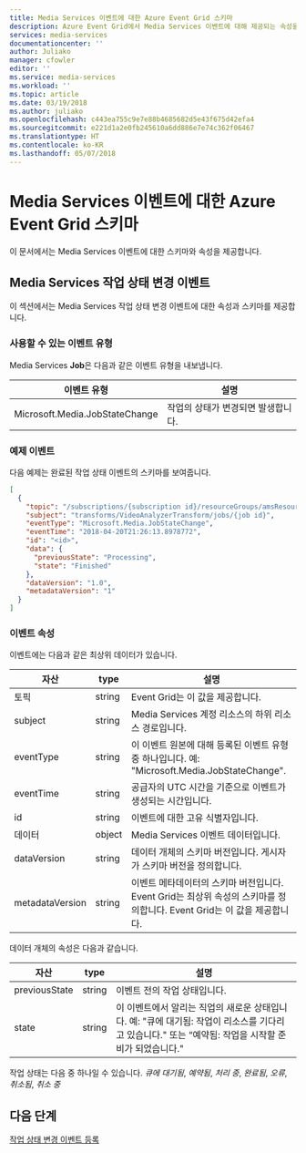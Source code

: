 ```yaml
---
title: Media Services 이벤트에 대한 Azure Event Grid 스키마
description: Azure Event Grid에서 Media Services 이벤트에 대해 제공되는 속성을 설명합니다.
services: media-services
documentationcenter: ''
author: Juliako
manager: cfowler
editor: ''
ms.service: media-services
ms.workload: ''
ms.topic: article
ms.date: 03/19/2018
ms.author: juliako
ms.openlocfilehash: c443ea755c9e7e88b4685682d5e43f675d42efa4
ms.sourcegitcommit: e221d1a2e0fb245610a6dd886e7e74c362f06467
ms.translationtype: HT
ms.contentlocale: ko-KR
ms.lasthandoff: 05/07/2018
---
```

# <a name="azure-event-grid-schemas-for-media-services-events"></a>Media Services 이벤트에 대한 Azure Event Grid 스키마

이 문서에서는 Media Services 이벤트에 대한 스키마와 속성을 제공합니다.

## <a name="media-services-job-state-change-event"></a>Media Services 작업 상태 변경 이벤트

이 섹션에서는 Media Services 작업 상태 변경 이벤트에 대한 속성과 스키마를 제공합니다.  

### <a name="available-event-types"></a>사용할 수 있는 이벤트 유형

Media Services **Job**은 다음과 같은 이벤트 유형을 내보냅니다.

| 이벤트 유형 | 설명 |
| ---------- | ----------- |
| Microsoft.Media.JobStateChange| 작업의 상태가 변경되면 발생합니다. |

### <a name="example-event"></a>예제 이벤트

다음 예제는 완료된 작업 상태 이벤트의 스키마를 보여줍니다. 

```json
[
  {
    "topic": "/subscriptions/{subscription id}/resourceGroups/amsResourceGroup/providers/Microsoft.Media/mediaservices/amsaccount",
    "subject": "transforms/VideoAnalyzerTransform/jobs/{job id}",
    "eventType": "Microsoft.Media.JobStateChange",
    "eventTime": "2018-04-20T21:26:13.8978772",
    "id": "<id>",
    "data": {
      "previousState": "Processing",
      "state": "Finished"
    },
    "dataVersion": "1.0",
    "metadataVersion": "1"
  }
]
```

### <a name="event-properties"></a>이벤트 속성

이벤트에는 다음과 같은 최상위 데이터가 있습니다.

| 자산 | type | 설명 |
| -------- | ---- | ----------- |
| 토픽 | string | Event Grid는 이 값을 제공합니다. |
| subject | string | Media Services 계정 리소스의 하위 리소스 경로입니다. |
| eventType | string | 이 이벤트 원본에 대해 등록된 이벤트 유형 중 하나입니다. 예: "Microsoft.Media.JobStateChange". |
| eventTime | string | 공급자의 UTC 시간을 기준으로 이벤트가 생성되는 시간입니다. |
| id | string | 이벤트에 대한 고유 식별자입니다. |
| 데이터 | object | Media Services 이벤트 데이터입니다. |
| dataVersion | string | 데이터 개체의 스키마 버전입니다. 게시자가 스키마 버전을 정의합니다. |
| metadataVersion | string | 이벤트 메타데이터의 스키마 버전입니다. Event Grid는 최상위 속성의 스키마를 정의합니다. Event Grid는 이 값을 제공합니다. |

데이터 개체의 속성은 다음과 같습니다.

| 자산 | type | 설명 |
| -------- | ---- | ----------- |
| previousState | string | 이벤트 전의 작업 상태입니다. |
| state | string | 이 이벤트에서 알리는 직업의 새로운 상태입니다. 예: "큐에 대기됨: 작업이 리소스를 기다리고 있습니다." 또는 “예약됨: 작업을 시작할 준비가 되었습니다."|

작업 상태는 다음 중 하나일 수 있습니다. *큐에 대기됨*, *예약됨*, *처리 중*, *완료됨*, *오류*, *취소됨*, *취소 중*

## <a name="next-steps"></a>다음 단계

[작업 상태 변경 이벤트 등록](job-state-events-cli-how-to.md)
